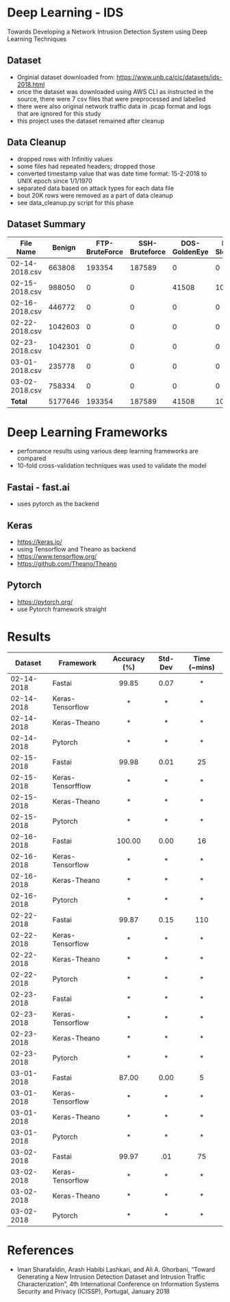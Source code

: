 # Deep Learning - IDS

Towards Developing a Network Intrusion Detection System using Deep Learning Techniques

## Dataset

-   Orginial dataset downloaded from: https://www.unb.ca/cic/datasets/ids-2018.html
-   once the dataset was downloaded using AWS CLI as instructed in the source, there were 7 csv files that were preprocessed and labelled
-   there were also original network traffic data in .pcap format and logs that are ignored for this study
-   this project uses the dataset remained after cleanup

## Data Cleanup

-   dropped rows with Infinitiy values
-   some files had repeated headers; dropped those
-   converted timestamp value that was date time format: 15-2-2018 to UNIX epoch since 1/1/1970
-   separated data based on attack types for each data file
-   bout 20K rows were removed as a part of data cleanup
-   see data_cleanup.py script for this phase

## Dataset Summary

| File Name      | Benign  | FTP-BruteForce | SSH-Bruteforce | DOS-GoldenEye | DoS-Slowloris | DoS-SlowHTTPTest | DoS-Hulk | BruteForce-Web | BruteForce-XSS | SQL-Injection | Infilteration | Bot Attack | Total Attack |
| -------------- | ------- | -------------- | -------------- | ------------- | ------------- | ---------------- | -------- | -------------- | -------------- | ------------- | ------------- | ---------- | ------------ |
| 02-14-2018.csv | 663808  | 193354         | 187589         | 0             | 0             | 0                | 0        | 0              | 0              | 0             | 0             | 0          | 380943       |
| 02-15-2018.csv | 988050  | 0              | 0              | 41508         | 10990         | 0                | 0        | 0              | 0              | 0             | 0             | 0          | 52498        |
| 02-16-2018.csv | 446772  | 0              | 0              | 0             | 0             | 139890           | 461912   | 0              | 0              | 0             | 0             | 0          | 601802       |
| 02-22-2018.csv | 1042603 | 0              | 0              | 0             | 0             | 0                | 0        | 249            | 79             | 34            | 0             | 0          | 362          |
| 02-23-2018.csv | 1042301 | 0              | 0              | 0             | 0             | 0                | 0        | 362            | 151            | 53            | 0             | 0          | 566          |
| 03-01-2018.csv | 235778  | 0              | 0              | 0             | 0             | 0                | 0        | 0              | 0              | 0             | 92403         | 0          | 92403        |
| 03-02-2018.csv | 758334  | 0              | 0              | 0             | 0             | 0                | 0        | 0              | 0              | 0             | 0             | 286191     | 286191       |
| **Total**      | 5177646 | 193354         | 187589         | 41508         | 10990         | 139890           | 461912   | 611            | 230            | 87            | 92403         | 286191     | 1414765      |

# Deep Learning Frameworks

-   perfomance results using various deep learning frameworks are compared
-   10-fold cross-validation techniques was used to validate the model

## Fastai - fast.ai

-   uses pytorch as the backend

## Keras

-   https://keras.io/
-   using Tensorflow and Theano as backend
-   https://www.tensorflow.org/
-   https://github.com/Theano/Theano

## Pytorch

-   https://pytorch.org/
-   use Pytorch framework straight

# Results

| Dataset    | Framework         | Accuracy (%) | Std-Dev | Time (~mins) |
| ---------- | ----------------- | :----------: | :-----: | :----------: |
| 02-14-2018 | Fastai            |    99.85     |  0.07   |      \*      |
| 02-14-2018 | Keras-Tensorflow  |      \*      |   \*    |      \*      |
| 02-14-2018 | Keras-Theano      |      \*      |   \*    |      \*      |
| 02-14-2018 | Pytorch           |      \*      |   \*    |      \*      |
| 02-15-2018 | Fastai            |    99.98     |  0.01   |      25      |
| 02-15-2018 | Keras-Tensorfflow |      \*      |   \*    |      \*      |
| 02-15-2018 | Keras-Theano      |      \*      |   \*    |      \*      |
| 02-15-2018 | Pytorch           |      \*      |   \*    |      \*      |
| 02-16-2018 | Fastai            |    100.00    |  0.00   |      16      |
| 02-16-2018 | Keras-Tensorflow  |      \*      |   \*    |      \*      |
| 02-16-2018 | Keras-Theano      |      \*      |   \*    |      \*      |
| 02-16-2018 | Pytorch           |      \*      |   \*    |      \*      |
| 02-22-2018 | Fastai            |    99.87     |  0.15   |     110      |
| 02-22-2018 | Keras-Tensorflow  |      \*      |   \*    |      \*      |
| 02-22-2018 | Keras-Theano      |      \*      |   \*    |      \*      |
| 02-22-2018 | Pytorch           |      \*      |   \*    |      \*      |
| 02-23-2018 | Fastai            |      \*      |   \*    |      \*      |
| 02-23-2018 | Keras-Tensorflow  |      \*      |   \*    |      \*      |
| 02-23-2018 | Keras-Theano      |      \*      |   \*    |      \*      |
| 02-23-2018 | Pytorch           |      \*      |   \*    |      \*      |
| 03-01-2018 | Fastai            |    87.00     |  0.00   |      5       |
| 03-01-2018 | Keras-Tensorflow  |      \*      |   \*    |      \*      |
| 03-01-2018 | Keras-Theano      |      \*      |   \*    |      \*      |
| 03-01-2018 | Pytorch           |      \*      |   \*    |      \*      |
| 03-02-2018 | Fastai            |    99.97     |   .01   |      75      |
| 03-02-2018 | Keras-Tensorflow  |      \*      |   \*    |      \*      |
| 03-02-2018 | Keras-Theano      |      \*      |   \*    |      \*      |
| 03-02-2018 | Pytorch           |      \*      |   \*    |      \*      |

# References

-   Iman Sharafaldin, Arash Habibi Lashkari, and Ali A. Ghorbani, “Toward Generating a New Intrusion Detection Dataset and Intrusion Traffic Characterization”, 4th International Conference on Information Systems Security and Privacy (ICISSP), Portugal, January 2018
